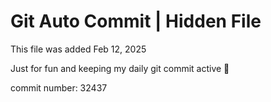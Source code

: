 # Git Auto Commit | Hidden File

This file was added Feb 12, 2025

Just for fun and keeping my daily git commit active 🤪

commit number: 32437

